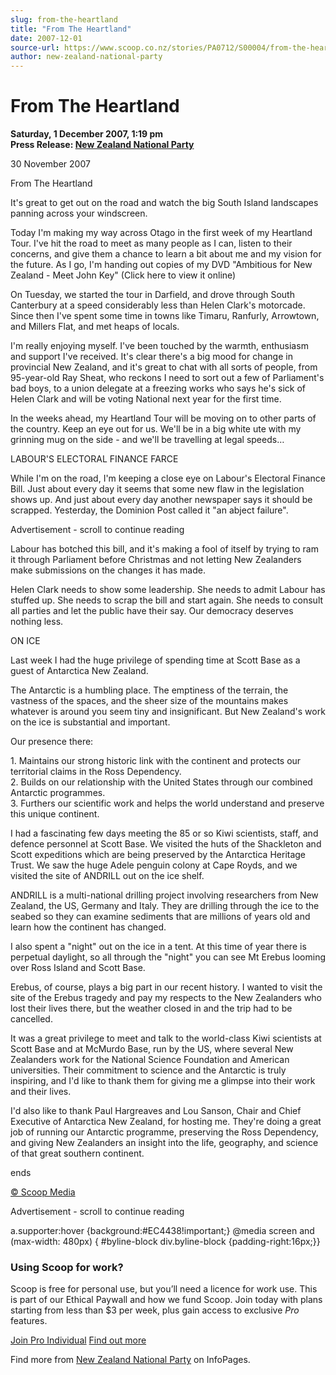 ```yaml
---
slug: from-the-heartland
title: "From The Heartland"
date: 2007-12-01
source-url: https://www.scoop.co.nz/stories/PA0712/S00004/from-the-heartland.htm
author: new-zealand-national-party
---
```

From The Heartland
==================

**Saturday, 1 December 2007, 1:19 pm**  
**Press Release: [New Zealand National Party](https://info.scoop.co.nz/New_Zealand_National_Party)**

  
30 November 2007

From The Heartland

It's great to get out on the road and watch the big South Island landscapes panning across your windscreen.

Today I'm making my way across Otago in the first week of my Heartland Tour. I've hit the road to meet as many people as I can, listen to their concerns, and give them a chance to learn a bit about me and my vision for the future. As I go, I'm handing out copies of my DVD "Ambitious for New Zealand - Meet John Key" (Click here to view it online)

On Tuesday, we started the tour in Darfield, and drove through South Canterbury at a speed considerably less than Helen Clark's motorcade. Since then I've spent some time in towns like Timaru, Ranfurly, Arrowtown, and Millers Flat, and met heaps of locals.

I'm really enjoying myself. I've been touched by the warmth, enthusiasm and support I've received. It's clear there's a big mood for change in provincial New Zealand, and it's great to chat with all sorts of people, from 95-year-old Ray Sheat, who reckons I need to sort out a few of Parliament's bad boys, to a union delegate at a freezing works who says he's sick of Helen Clark and will be voting National next year for the first time.

In the weeks ahead, my Heartland Tour will be moving on to other parts of the country. Keep an eye out for us. We'll be in a big white ute with my grinning mug on the side - and we'll be travelling at legal speeds…

LABOUR'S ELECTORAL FINANCE FARCE

While I'm on the road, I'm keeping a close eye on Labour's Electoral Finance Bill. Just about every day it seems that some new flaw in the legislation shows up. And just about every day another newspaper says it should be scrapped. Yesterday, the Dominion Post called it "an abject failure".

Advertisement - scroll to continue reading





Labour has botched this bill, and it's making a fool of itself by trying to ram it through Parliament before Christmas and not letting New Zealanders make submissions on the changes it has made.

Helen Clark needs to show some leadership. She needs to admit Labour has stuffed up. She needs to scrap the bill and start again. She needs to consult all parties and let the public have their say. Our democracy deserves nothing less.

ON ICE

Last week I had the huge privilege of spending time at Scott Base as a guest of Antarctica New Zealand.

The Antarctic is a humbling place. The emptiness of the terrain, the vastness of the spaces, and the sheer size of the mountains makes whatever is around you seem tiny and insignificant. But New Zealand's work on the ice is substantial and important.

Our presence there:

1\. Maintains our strong historic link with the continent and protects our territorial claims in the Ross Dependency.  
2\. Builds on our relationship with the United States through our combined Antarctic programmes.  
3\. Furthers our scientific work and helps the world understand and preserve this unique continent.

I had a fascinating few days meeting the 85 or so Kiwi scientists, staff, and defence personnel at Scott Base. We visited the huts of the Shackleton and Scott expeditions which are being preserved by the Antarctica Heritage Trust. We saw the huge Adele penguin colony at Cape Royds, and we visited the site of ANDRILL out on the ice shelf.

ANDRILL is a multi-national drilling project involving researchers from New Zealand, the US, Germany and Italy. They are drilling through the ice to the seabed so they can examine sediments that are millions of years old and learn how the continent has changed.

I also spent a "night" out on the ice in a tent. At this time of year there is perpetual daylight, so all through the "night" you can see Mt Erebus looming over Ross Island and Scott Base.

Erebus, of course, plays a big part in our recent history. I wanted to visit the site of the Erebus tragedy and pay my respects to the New Zealanders who lost their lives there, but the weather closed in and the trip had to be cancelled.

It was a great privilege to meet and talk to the world-class Kiwi scientists at Scott Base and at McMurdo Base, run by the US, where several New Zealanders work for the National Science Foundation and American universities. Their commitment to science and the Antarctic is truly inspiring, and I'd like to thank them for giving me a glimpse into their work and their lives.

I'd also like to thank Paul Hargreaves and Lou Sanson, Chair and Chief Executive of Antarctica New Zealand, for hosting me. They're doing a great job of running our Antarctic programme, preserving the Ross Dependency, and giving New Zealanders an insight into the life, geography, and science of that great southern continent.

ends

[© Scoop Media](http://www.scoop.co.nz/about/terms.html)  

Advertisement - scroll to continue reading



a.supporter:hover {background:#EC4438!important;} @media screen and (max-width: 480px) { #byline-block div.byline-block {padding-right:16px;}}

### Using Scoop for work?

Scoop is free for personal use, but you’ll need a licence for work use. This is part of our Ethical Paywall and how we fund Scoop. Join today with plans starting from less than $3 per week, plus gain access to exclusive _Pro_ features.  
  
[Join Pro Individual](https://pro.scoop.co.nz/Individual/?from=ProIn24) [Find out more](https://pro.scoop.co.nz/using-scoop-for-work/?from=ProIn24)

Find more from [New Zealand National Party](https://info.scoop.co.nz/New_Zealand_National_Party) on InfoPages.